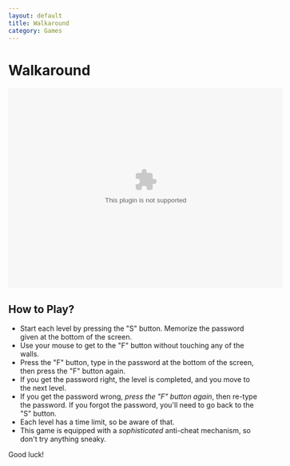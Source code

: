 ```yaml
---
layout: default
title: Walkaround
category: Games
---
```

# Walkaround

<object width="550" height="400">
  <param name="movie" value="walkaround.swf"></param>
  <embed src="walkaround.swf" width="550" height="400"></embed>
</object>

## How to Play?

* Start each level by pressing the "S" button. Memorize the password given at the bottom of the screen.
* Use your mouse to get to the "F" button without touching any of the walls.
* Press the "F" button, type in the password at the bottom of the screen, then press the "F" button again.
* If you get the password right, the level is completed, and you move to the next level.
* If you get the password wrong, *press the "F" button again*, then re-type the password. If you forgot the password, you'll need to go back to the "S" button.
* Each level has a time limit, so be aware of that.
* This game is equipped with a *sophisticated* anti-cheat mechanism, so don't try anything sneaky.

Good luck!

<script src="https://unpkg.com/@ruffle-rs/ruffle"></script>
